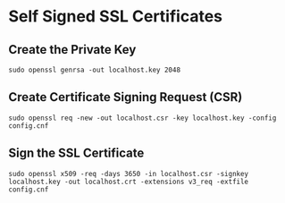 # Self Signed SSL Certificates

## Create the Private Key
```
sudo openssl genrsa -out localhost.key 2048
```

## Create Certificate Signing Request (CSR)
```
sudo openssl req -new -out localhost.csr -key localhost.key -config config.cnf
```

## Sign the SSL Certificate
```
sudo openssl x509 -req -days 3650 -in localhost.csr -signkey localhost.key -out localhost.crt -extensions v3_req -extfile config.cnf
```
